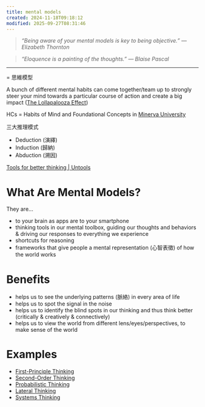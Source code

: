 ```yaml
---
title: mental models
created: 2024-11-18T09:18:12
modified: 2025-09-27T08:31:46
---
```


> _“Being aware of your mental models is key to being objective.” — Elizabeth Thornton_

> _“Eloquence is a painting of the thoughts.” — Blaise Pascal_

---

= 思維模型

A bunch of different mental habits can come together/team up to strongly steer your mind towards a particular course of action and create a big impact ([The Lollapalooza Effect](The%20Lollapalooza%20Effect.md))

HCs = Habits of Mind and Foundational Concepts in [Minerva University](https://www.minerva.edu)

三大推理模式

* Deduction (演繹)
* Induction (歸納)
* Abduction (溯因)

[Tools for better thinking | Untools](https://untools.co/)

# What Are Mental Models?

They are…

* to your brain as apps are to your smartphone
* thinking tools in our mental toolbox, guiding our thoughts and behaviors \& driving our responses to everything we experience
* shortcuts for reasoning
* frameworks that give people a mental representation (心智表徵) of how the world works

# Benefits

* helps us to see the underlying patterns (脈絡) in every area of life
* helps us to spot the signal in the noise
* helps us to identify the blind spots in our thinking and thus think better (critically \& creatively \& connectively)
* helps us to view the world from different lens/eyes/perspectives, to make sense of the world

# Examples

* [First-Principle Thinking](first-principle%20thinking.md)
* [Second-Order Thinking](second-order%20thinking.md)
* [Probabilistic Thinking](probabilistic-thinking.md)
* [Lateral Thinking](Lateral%20Thinking.md)
* [Systems Thinking](Systems%20Thinking.md)
